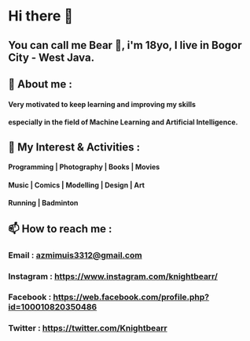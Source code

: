 # Hi there 👋

## You can call me Bear :bear:, i'm 18yo, I live in Bogor City - West Java.



## 👦 About me :

#### Very motivated to keep learning and improving my skills
#### especially in the field of Machine Learning and Artificial Intelligence.


## 🚀 My Interest & Activities :

#### Programming | Photography | Books | Movies
#### Music | Comics | Modelling | Design | Art 
#### Running | Badminton 

## 📫 How to reach me : 

### Email : azmimuis3312@gmail.com
### Instagram : https://www.instagram.com/knightbearr/
### Facebook : https://web.facebook.com/profile.php?id=100010820350486
### Twitter : https://twitter.com/Knightbearr

<!--
**knightbearr/knightbearr** is a ✨ _special_ ✨ repository because its `README.md` (this file) appears on your GitHub profile.

Here are some ideas to get you started:

- Hi, my name is Muhamad Azmi Muis, I'm from Bogor City, West Java, and I'm 18yo ...
- 🌱 I’m currently learning ...
- 👯 I’m looking to collaborate on ...
- 🤔 I’m looking for help with ...
- 💬 Ask me about ...
- 📫 How to reach me: ...
- 😄 Pronouns: ...
- ⚡ Fun fact: ...
-->
